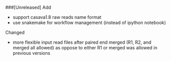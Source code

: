 ###[Unreleased]
Add
- support casava1.8 raw reads name format
- use snakemake for workflow management (instead of ipython notebook)

Changed
- more flexible input read files after paired end merged (R1, R2, and merged all allowed) as oppose to either R1 or merged was allowed in previous versions
